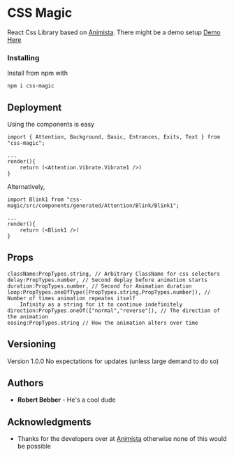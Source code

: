 # CSS Magic

React Css Library based on [Animista](https://animista.net/). There might be a demo setup
[Demo Here](https://robertlbebber.github.io/CssMagic/)

### Installing

Install from npm with

```
npm i css-magic
```

## Deployment

Using the components is easy

```
import { Attention, Background, Basic, Entrances, Exits, Text } from "css-magic";

...
render(){
    return (<Attention.Vibrate.Vibrate1 />)
}
```

Alternatively,

```
import Blink1 from "css-magic/src/components/generated/Attention/Blink/Blink1";

...
render(){
    return (<Blink1 />)
}
```

## Props

```
className:PropTypes.string, // Arbitrary ClassName for css selectors
delay:PropTypes.number, // Second deplay before animation starts
duration:PropTypes.number, // Second for Animation duration
loop:PropTypes.oneOfType([PropTypes.string,PropTypes.number]), // Number of times animation repeates itself
    Infinity as a string for it to continue indefinitely
direction:PropTypes.oneOf(["normal","reverse"]), // The direction of the animation
easing:PropTypes.string // How the animation alters over time
```

## Versioning

Version 1.0.0 No expectations for updates (unless large demand to do so)

## Authors

- **Robert Bebber** - He's a cool dude

## Acknowledgments

- Thanks for the developers over at [Animista](https://animista.net/) otherwise none of this would be possible
